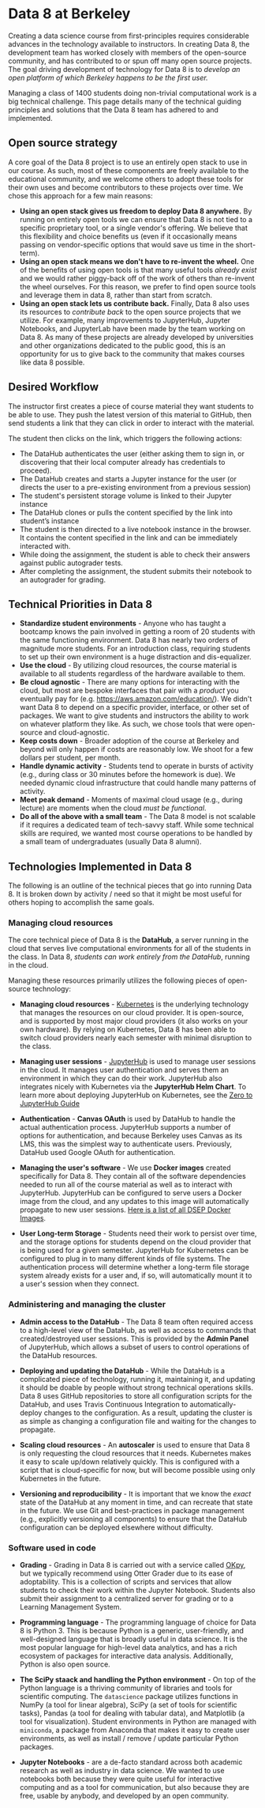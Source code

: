 # Data 8 at Berkeley

Creating a data science course from first-principles requires considerable
advances in the technology available to instructors. In creating Data 8, the
development team has worked closely with members of the open-source community,
and has contributed to or spun off many open source projects. The goal driving
development of technology for Data 8 is to *develop an open platform of which
Berkeley happens to be the first user.*

Managing a class of 1400 students doing non-trivial computational work is a big technical challenge. This page details many of
the technical guiding principles and solutions that the Data 8 team has adhered to and implemented.

## Open source strategy

A core goal of the Data 8 project is to use an entirely open stack to use in our course. As such, most of these components are freely available to the educational community, and we welcome
others to adopt these tools for their own uses and become contributors to
these projects over time. We
chose this approach for a few main reasons:

* **Using an open stack gives us freedom to deploy Data 8 anywhere.** By running on entirely open
  tools we can ensure that Data 8 is not tied to a specific proprietary tool, or a single
  vendor's offering. We believe that this flexibility and choice benefits us (even if it
  occasionally means passing on vendor-specific options that would save us time in the short-term).
* **Using an open stack means we don't have to re-invent the wheel.** One of the benefits
  of using open tools is that many useful tools *already exist* and we would rather piggy-back
  off of the work of others than re-invent the wheel ourselves. For this reason, we prefer to
  find open source tools and leverage them in data 8, rather than start from scratch.
* **Using an open stack lets us contribute back.** Finally, Data 8 also uses its resources to
  *contribute back* to the open source projects that we utilize. For example, many improvements
  to JupyterHub, Jupyter Notebooks, and JupyterLab have been made by the team working on
  Data 8. As many of these projects are already developed by universities and other organizations
  dedicated to the public good, this is an opportunity for us to give back to the community
  that makes courses like data 8 possible.

## Desired Workflow

The instructor first creates a piece of course material they want students to be able to use.
They push the latest version of this material to GitHub, then send students a link that
they can click in order to interact with the material.

The student then clicks on the link, which triggers the following actions:

* The DataHub authenticates the user (either asking them to sign in, or discovering that their local computer already has credentials to proceed).
* The DataHub creates and starts a Jupyter instance for the user (or directs the user to a pre-existing environment from a previous session)
* The student's persistent storage volume is linked to their Jupyter instance
* The DataHub clones or pulls the content specified by the link into student’s instance
* The student is then directed to a live notebook instance in the browser. It contains the content specified in the link and can be immediately interacted with.
* While doing the assignment, the student is able to check their answers against public autograder tests.
* After completing the assignment, the student submits their notebook to an autograder for grading. 

## Technical Priorities in Data 8

* **Standardize student environments** - Anyone who has taught a bootcamp knows the pain involved in getting a room of 20 students with the same functioning environment. Data 8 has nearly two orders of magnitude more students. For an introduction class, requiring students to set up their own environment is a huge distraction and dis-equalizer.
* **Use the cloud** - By utilizing cloud resources, the course material is available to all students regardless of the hardware available to them.
* **Be cloud agnostic** - There are many options for interacting with the cloud, but most are bespoke interfaces that pair with a *product* you eventually pay for (e.g. https://aws.amazon.com/education/). We didn't want Data 8 to depend on a specific provider, interface, or other set of packages. We want to give students and instructors the ability to work on whatever platform they like. As such, we chose tools that were open-source and cloud-agnostic.
* **Keep costs down** - Broader adoption of the course at Berkeley and beyond will only happen if costs are reasonably low. We shoot for a few dollars per student, per month.
* **Handle dynamic activity** - Students tend to operate in bursts of activity (e.g., during class or 30 minutes before the homework is due). We needed dynamic cloud infrastructure that could handle many patterns of activity.
* **Meet peak demand** - Moments of maximal cloud usage (e.g., during lecture) are moments when the cloud *must be functional*.
* **Do all of the above with a small team** - The Data 8 model is not scalable if it requires a dedicated team of tech-savvy staff. While some technical skills are required, we wanted most course operations to be handled by a small team of undergraduates (usually Data 8 alumni).

## Technologies Implemented in Data 8

The following is an outline of the technical pieces that go into running Data 8.
It is broken down by activity / need so that it might be most useful for others
hoping to accomplish the same goals.

### Managing cloud resources

The core technical piece of Data 8 is the **DataHub**, a server running in the cloud
that serves live computational environments for all of the students in the class.
In Data 8, *students can work entirely from the DataHub*, running in the cloud.

Managing these resources primarily utilizes the following pieces of open-source technology:

* **Managing cloud resources** - [Kubernetes](https://kubernetes.io/) is the underlying technology that manages the resources on our cloud provider. It is open-source, and is supported by most major cloud providers (it also works on your own hardware). By relying on Kubernetes, Data 8 has been able to switch cloud providers nearly each semester with minimal disruption to the class.

* **Managing user sessions** - [JupyterHub](https://github.com/jupyterhub/jupyterhub) is used to manage user sessions in the cloud. It manages user authentication and serves them an environment in which they can do their work. JupyterHub also integrates nicely with Kubernetes via the **JupyterHub Helm Chart**. To learn more about deploying JupyterHub on Kubernetes, see the [Zero to JupyterHub Guide](https://z2jh.jupyter.org)

* **Authentication** - **Canvas OAuth** is used by DataHub to handle the actual authentication process. JupyterHub supports a number of options for authentication, and because Berkeley uses Canvas as its LMS, this was the simplest way to authenticate users. Previously, DataHub used Google OAuth for authentication.

* **Managing the user's software** - We use **Docker images** created specifically for Data 8. They contain all of the software dependencies needed to run all of the course material as well as to interact with JupyterHub. JupyterHub can be configured to serve users a Docker image from the cloud, and any updates to this image will automatically propagate to new user sessions. [Here is a list of all DSEP Docker Images](https://hub.docker.com/u/berkeleydsep/).

* **User Long-term Storage** - Students need their work to persist over time, and the storage options for students depend on the cloud provider that is being used for a given semester. JupyterHub for Kubernetes can be configured to plug in to many different kinds of file systems. The authentication process will determine whether a long-term file storage system already exists for a user and, if so, will automatically mount it to a user's session when they connect.

### Administering and managing the cluster

<!--- Link admin Access page -->
* **Admin access to the DataHub** - The Data 8 team often required access to a high-level view of the DataHub, as well as access to commands that created/destroyed user sessions. This is provided by the **Admin Panel** of JupyterHub, which allows a subset of users to control operations of the DataHub resources.

<!--- Link updating JH page-->
* **Deploying and updating the DataHub** - While the DataHub is a complicated piece of technology, running it, maintaining it, and updating it should be doable by people without strong technical operations skills. Data 8 uses GitHub repositories to store all configuration scripts for the DataHub, and uses Travis Continuous Integration to automatically-deploy changes to the configuration. As a result, updating the cluster is as simple as changing a configuration file and waiting for the changes to propagate.

<!--- Update?-->
* **Scaling cloud resources** - An **autoscaler** is used to ensure that Data 8 is only requesting the cloud resources that it needs. Kubernetes makes it easy to scale up/down relatively quickly. This is configured with a script that is cloud-specific for now, but will become possible using only Kubernetes in the future.

* **Versioning and reproducibility** - It is important that we know the *exact* state of the DataHub at any moment in time, and can recreate that state in the future. We use Git and best-practices in package management (e.g., explicitly versioning all components) to ensure that the DataHub configuration can be deployed elsewhere without difficulty.

### Software used in code 
<!--- Link Otter page-->
* **Grading** - Grading in Data 8 is carried out with a service called [OKpy](https://okpy.org/), but we typically recommend using Otter Grader due to its ease of adoptability. This is a collection of scripts and services that allow students to check their work within the Jupyter Notebook. Students also submit their assignment to a centralized server for grading or to a Learning Management System.

* **Programming language** - The programming language of choice for Data 8 is Python 3. This is because Python is a generic, user-friendly, and well-designed language that is broadly useful in data science. It is the most popular language for high-level data analytics, and has a rich ecosystem of packages for interactive data analysis. Additionally, Python is also open source.

* **The SciPy staack and handling the Python environment** - On top of the Python language is a thriving community of libraries and tools for scientific
computing. The `datascience` package utilizes functions in NumPy (a tool for linear algebra), SciPy (a set of tools for scientific tasks), Pandas (a tool for dealing with tabular data), and Matplotlib (a tool for visualization). Student environments in Python are managed with `miniconda`, a package from Anaconda that makes it easy to create user environments, as well as install / remove / update particular Python packages.

* **Jupyter Notebooks** - are a de-facto
standard across both academic research as well as industry in data science. We wanted to use notebooks both because
they were quite useful for interactive computing and as a tool for communication, but also because
they are free, usable by anybody, and developed by an open community.

